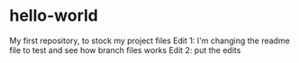 # hello-world
My first repository, to stock my project files
Edit 1: I'm changing the readme file to test and see how branch files works
Edit 2: put the edits

